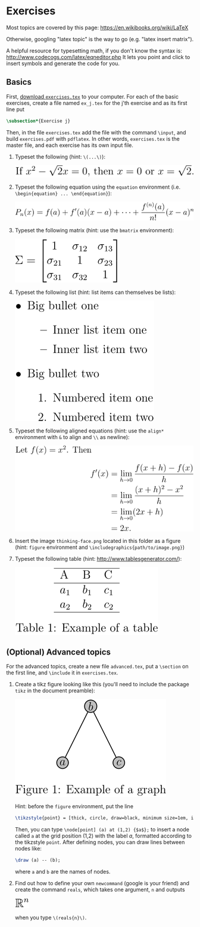 # Exercises

Most topics are covered by this page: <https://en.wikibooks.org/wiki/LaTeX>

Otherwise, googling "latex topic" is the way to go (e.g. "latex insert matrix").

A helpful resource for typesetting math, if you don't know the syntax is: <http://www.codecogs.com/latex/eqneditor.php>
It lets you point and click to insert symbols and generate the code for you.


## Basics

First, [download `exercises.tex`](exercises.tex) to your computer.
For each of the basic exercises, create a file named `ex_j.tex` for the j'th exercise and as its first line put

```tex
\subsection*{Exercise j}
```

Then, in the file `exercises.tex` add the file with the command `\input`, and build `exercises.pdf` with `pdflatex`.
In other words, `exercises.tex` is the master file, and each exercise has its own input file.

1. Typeset the following (hint: `\(...\)`):

    ![](img/math-inline-1.svg)

2. Typeset the following equation using the `equation` environment (i.e. `\begin{equation} ... \end{equation}`):

    ![](img/math-display-1.svg)

3. Typeset the following matrix (hint: use the `bmatrix` environment):

    ![](img/matrix.svg)

4. Typeset the following list (hint: list items can themselves be lists):

    ![](img/list.svg)

5. Typeset the following aligned equations (hint: use the `align*` environment with `&` to align and `\\` as newline):

    ![](img/math-align-1.svg)

6. Insert the image `thinking-face.png` located in this folder as a figure (hint: `figure` environment and `\includegraphics{path/to/image.png}`)

7. Typeset the following table (hint: <http://www.tablesgenerator.com/>):

    ![](img/tab.svg)


## (Optional) Advanced topics

For the advanced topics, create a new file `advanced.tex`, put a `\section` on the first line, and `\include` it in `exercises.tex`.

1. Create a tikz figure looking like this (you'll need to include the package `tikz` in the document preamble):

    ![](img/tikz.svg)

    Hint: before the `figure` environment, put the line

    ```tex
    \tikzstyle{point} = [thick, circle, draw=black, minimum size=1em, inner sep=1pt, fill=lightgray]
    ```

    Then, you can type `\node[point] (a) at (1,2) {$a$};` to insert a node called `a` at the grid position (1,2) with the label _a_, formatted according to the tikzstyle `point`.
    After defining nodes, you can draw lines between nodes like:

    ```tex
    \draw (a) -- (b);
    ```

    where `a` and `b` are the names of nodes.

2. Find out how to define your own `newcommand` (google is your friend) and create the command `reals`, which takes one argument, `n` and outputs

    ![](img/newcommand.svg)

    when you type `\(reals{n}\)`.
